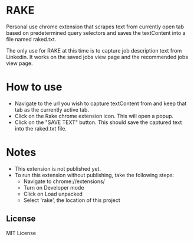 # RAKE

Personal use chrome extension that scrapes text from currently open tab based on predetermined query selectors and saves the textContent into a file named raked.txt.

The only use for RAKE at this time is to capture job description text from Linkedin. It works on the saved jobs view page and the recommended jobs view page.

# How to use

- Navigate to the url you wish to capture textContent from and keep that tab as the currently active tab.
- Click on the Rake chrome extension icon. This will open a popup.
- Click on the "SAVE TEXT" button. This should save the captured text into the raked.txt file.

# Notes

- This extension is not published yet.
- To run this extension without publishing, take the following steps:
  - Navigate to chrome://extensions/
  - Turn on Developer mode
  - Click on Load unpacked
  - Select 'rake', the location of this project

## License

MIT License
